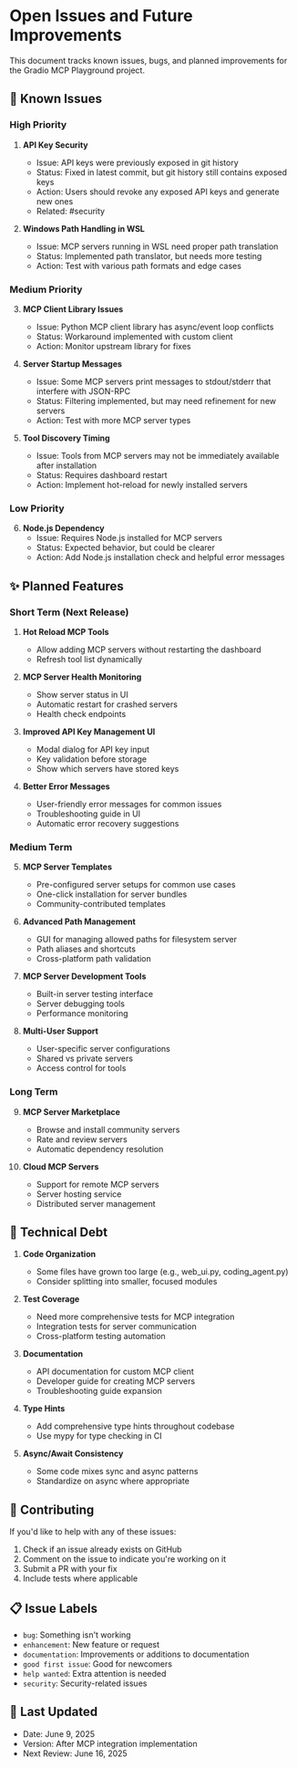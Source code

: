 # Open Issues and Future Improvements

This document tracks known issues, bugs, and planned improvements for the Gradio MCP Playground project.

## 🐛 Known Issues

### High Priority

1. **API Key Security**
   - Issue: API keys were previously exposed in git history
   - Status: Fixed in latest commit, but git history still contains exposed keys
   - Action: Users should revoke any exposed API keys and generate new ones
   - Related: #security

2. **Windows Path Handling in WSL**
   - Issue: MCP servers running in WSL need proper path translation
   - Status: Implemented path translator, but needs more testing
   - Action: Test with various path formats and edge cases

### Medium Priority

3. **MCP Client Library Issues**
   - Issue: Python MCP client library has async/event loop conflicts
   - Status: Workaround implemented with custom client
   - Action: Monitor upstream library for fixes

4. **Server Startup Messages**
   - Issue: Some MCP servers print messages to stdout/stderr that interfere with JSON-RPC
   - Status: Filtering implemented, but may need refinement for new servers
   - Action: Test with more MCP server types

5. **Tool Discovery Timing**
   - Issue: Tools from MCP servers may not be immediately available after installation
   - Status: Requires dashboard restart
   - Action: Implement hot-reload for newly installed servers

### Low Priority

6. **Node.js Dependency**
   - Issue: Requires Node.js installed for MCP servers
   - Status: Expected behavior, but could be clearer
   - Action: Add Node.js installation check and helpful error messages

## ✨ Planned Features

### Short Term (Next Release)

1. **Hot Reload MCP Tools**
   - Allow adding MCP servers without restarting the dashboard
   - Refresh tool list dynamically

2. **MCP Server Health Monitoring**
   - Show server status in UI
   - Automatic restart for crashed servers
   - Health check endpoints

3. **Improved API Key Management UI**
   - Modal dialog for API key input
   - Key validation before storage
   - Show which servers have stored keys

4. **Better Error Messages**
   - User-friendly error messages for common issues
   - Troubleshooting guide in UI
   - Automatic error recovery suggestions

### Medium Term

5. **MCP Server Templates**
   - Pre-configured server setups for common use cases
   - One-click installation for server bundles
   - Community-contributed templates

6. **Advanced Path Management**
   - GUI for managing allowed paths for filesystem server
   - Path aliases and shortcuts
   - Cross-platform path validation

7. **MCP Server Development Tools**
   - Built-in server testing interface
   - Server debugging tools
   - Performance monitoring

8. **Multi-User Support**
   - User-specific server configurations
   - Shared vs private servers
   - Access control for tools

### Long Term

9. **MCP Server Marketplace**
   - Browse and install community servers
   - Rate and review servers
   - Automatic dependency resolution

10. **Cloud MCP Servers**
    - Support for remote MCP servers
    - Server hosting service
    - Distributed server management

## 🔧 Technical Debt

1. **Code Organization**
   - Some files have grown too large (e.g., web_ui.py, coding_agent.py)
   - Consider splitting into smaller, focused modules

2. **Test Coverage**
   - Need more comprehensive tests for MCP integration
   - Integration tests for server communication
   - Cross-platform testing automation

3. **Documentation**
   - API documentation for custom MCP client
   - Developer guide for creating MCP servers
   - Troubleshooting guide expansion

4. **Type Hints**
   - Add comprehensive type hints throughout codebase
   - Use mypy for type checking in CI

5. **Async/Await Consistency**
   - Some code mixes sync and async patterns
   - Standardize on async where appropriate

## 🤝 Contributing

If you'd like to help with any of these issues:

1. Check if an issue already exists on GitHub
2. Comment on the issue to indicate you're working on it
3. Submit a PR with your fix
4. Include tests where applicable

## 📋 Issue Labels

- `bug`: Something isn't working
- `enhancement`: New feature or request
- `documentation`: Improvements or additions to documentation
- `good first issue`: Good for newcomers
- `help wanted`: Extra attention is needed
- `security`: Security-related issues

## 🔄 Last Updated

- Date: June 9, 2025
- Version: After MCP integration implementation
- Next Review: June 16, 2025